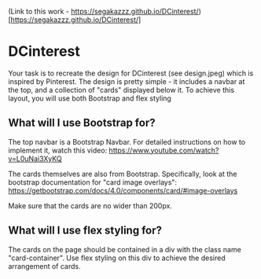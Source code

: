 (Link to this work - https://segakazzz.github.io/DCinterest/)[https://segakazzz.github.io/DCinterest/]

# DCinterest

Your task is to recreate the design for DCinterest (see design.jpeg) which is inspired by Pinterest. The design is pretty simple - it includes a navbar at the top, and a collection of "cards" displayed below it. To achieve this layout, you will use both Bootstrap and flex styling

## What will I use Bootstrap for?

The top navbar is a Bootstrap Navbar. For detailed instructions on how to implement it, watch this video: https://www.youtube.com/watch?v=L0uNai3XyKQ

The cards themselves are also from Bootstrap. Specifically, look at the bootstrap documentation for "card image overlays": https://getbootstrap.com/docs/4.0/components/card/#image-overlays

Make sure that the cards are no wider than 200px.

## What will I use flex styling for?

The cards on the page should be contained in a div with the class name "card-container". Use flex styling on this div to achieve the desired arrangement of cards.
